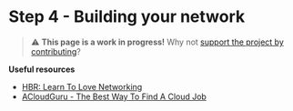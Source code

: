 # Step 4 - Building your network

> ⚠️ **This page is a work in progress!** Why not [support the project by contributing](https://github.com/openupthecloud/system)?

**Useful resources**

- [HBR: Learn To Love Networking](https://hbr.org/2016/05/learn-to-love-networking)
- [ACloudGuru - The Best Way To Find A Cloud Job](https://acloudguru.com/blog/engineering/the-best-way-to-find-a-cloud-job)